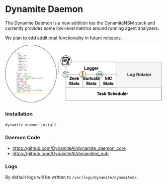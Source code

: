 # Dynamite Daemon

The Dynamite Daemon is a new addition toe the DynamiteNSM stack and currently provides some low-level metrics around running agent analyzers.

We plan to add additional functionality in future releases.

![DynamiteLab](img/dynamite_daemon_stack.png)

### Installation


```
dynamite daemon install
```
   
### Daemon Code

- https://github.com/DynamiteAI/dynamite_daemon_core
- https://github.com/DynamiteAI/dynamited_pub

### Logs

By default logs will be written to `/var/logs/dynamite/dynamited/`.
